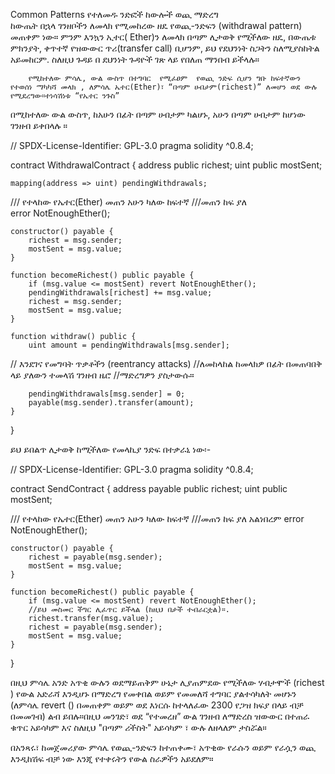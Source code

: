 Common Patterns
የተለመዱ ንድፎች
ከውሎች ወጪ ማድረግ  
 ከውጤት በኋላ ገንዘቦችን ለመላክ የሚመከረው ዘዴ የወጪ-ንድፍን (withdrawal pattern) መጠቀም ነው። ምንም እንኳን ኢተር( Ether)ን ለመላክ በጣም ሊታወቅ የሚችለው ዘዴ, በውጤቱ ምክንያት, ቀጥተኛ የዝውውር ጥሪ(transfer call) ቢሆንም, ይህ የደህንነት ስጋትን ስለሚያስከትል አይመከርም. ስለዚህ ጉዳይ በ ደህንነት ጉዳዮች ገጽ ላይ የበለጠ ማንበብ ይችላሉ።

        የሚከተለው ምሳሌ, ውል ውስጥ በተግባር  የሚፈፀም  የወጪ ንድፍ ሲሆን ግቡ ከፍተኛውን የተወሰነ ማካካሻ መላክ , ለምሳሌ ኤተር(Ether)፣ “በጣም ሀብታም(richest)” ለመሆን ወደ ውሉ የሚደረግው።ተነሳሽነቱ “የኤተር ንጉስ”

በሚከተለው ውል ውስጥ, ከአሁን በፊት በጣም ሀብታም ካልሆኑ, አሁን በጣም ሀብታም ከሆነው ገንዘብ ይቀበላሉ ።

// SPDX-License-Identifier: GPL-3.0
pragma solidity ^0.8.4;

contract WithdrawalContract {
address public richest;
uint public mostSent;

    mapping(address => uint) pendingWithdrawals;

/// የተላከው የኤተር(Ether) መጠን አሁን ካለው ከፍተኛ ///መጠን ከፍ ያለ  
 error NotEnoughEther();

    constructor() payable {
        richest = msg.sender;
        mostSent = msg.value;
    }

    function becomeRichest() public payable {
        if (msg.value <= mostSent) revert NotEnoughEther();
        pendingWithdrawals[richest] += msg.value;
        richest = msg.sender;
        mostSent = msg.value;
    }

    function withdraw() public {
        uint amount = pendingWithdrawals[msg.sender];

// እንደገና የመግባት ጥቃቶችን (reentrancy attacks) //ለመከላከል ከመላክዎ በፊት በመጠባበቅ ላይ ያለውን ተመላሽ ገንዘብ ዜሮ //ማድረግዎን ያስታውሱ።

        pendingWithdrawals[msg.sender] = 0;
        payable(msg.sender).transfer(amount);
    }

}

ይህ ይበልጥ ሊታወቅ ከሚችለው የመላኪያ ንድፍ በተቃራኒ ነው፡-

// SPDX-License-Identifier: GPL-3.0
pragma solidity ^0.8.4;

contract SendContract {
address payable public richest;
uint public mostSent;

/// የተላከው የኤተር(Ether) መጠን አሁን ካለው ከፍተኛ ///መጠን ከፍ ያለ አልነበረም
error NotEnoughEther();

    constructor() payable {
        richest = payable(msg.sender);
        mostSent = msg.value;
    }

    function becomeRichest() public payable {
        if (msg.value <= mostSent) revert NotEnoughEther();
        //ይህ መስመር ችግር ሊፈጥር ይችላል (ከዚህ በታች ተብራርቷል)።.
        richest.transfer(msg.value);
        richest = payable(msg.sender);
        mostSent = msg.value;
    }

}

በዚህ ምሳሌ አንድ አጥቂ ውሉን ወደማይጠቅም ሁኔታ ሊያጠምደው የሚችለው ሃብታሞች (richest ) የውል አድራሻ እንዲሆኑ በማድረግ የመቀበል ወይም የመመለሻ ተግባር ያልተሳካለት መሆኑን (ለምሳሌ revert () በመጠቀም ወይም ወደ እነርሱ ከተላለፈው 2300 የጋዝ ክፍያ በላይ ብቻ በመመገብ) ልብ ይበሉ።በዚህ መንገድ፣ ወደ “የተመረዘ” ውል ገንዘብ ለማድረስ ዝውውር በተጠራ ቁጥር አይሳካም እና ስለዚህ "በጣም ሪችስት" አይሳካም ፣ ውሉ ለዘላለም ታስሯል።

በአንጻሩ፣ ከመጀመሪያው ምሳሌ የወጪ-ንድፍን ከተጠቀሙ፣ አጥቂው የራሱን ወይም የራሷን ወጪ እንዲከሽፍ ብቻ ነው እንጂ የተቀሩትን የውል ስራዎችን አይደለም።
